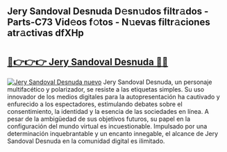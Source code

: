 ## Jery Sandoval Desnuda D𝚎sn𝚞dos filtr𝚊dos - Parts-C73 Vid𝚎os f𝚘tos - N𝚞evas filtr𝚊ciones atr𝚊ctivas dfXHp

# <h2><a href="http://mb2321.tromn.icu/?c=Jery+Sandoval+Desnuda">🔗👉👉👉 Jery Sandoval Desnuda 🔗🔗</a></h2>

[![Jery Sandoval Desnuda nuevo](https://i.imgur.com/pEAQMta.gif)](http://mb2321.tromn.icu/?c=Jery+Sandoval+Desnuda)
Jery Sandoval Desnuda, un personaje multifacético y polarizador, se resiste a las etiquetas simples. Su uso innovador de los medios digitales para la autopresentación ha cautivado y enfurecido a los espectadores, estimulando debates sobre el consentimiento, la identidad y la esencia de las sociedades en línea. A pesar de la ambigüedad de sus objetivos futuros, su papel en la configuración del mundo virtual es incuestionable. Impulsado por una determinación inquebrantable y un encanto innegable, el alcance de Jery Sandoval Desnuda en la comunidad digital es ilimitado.
